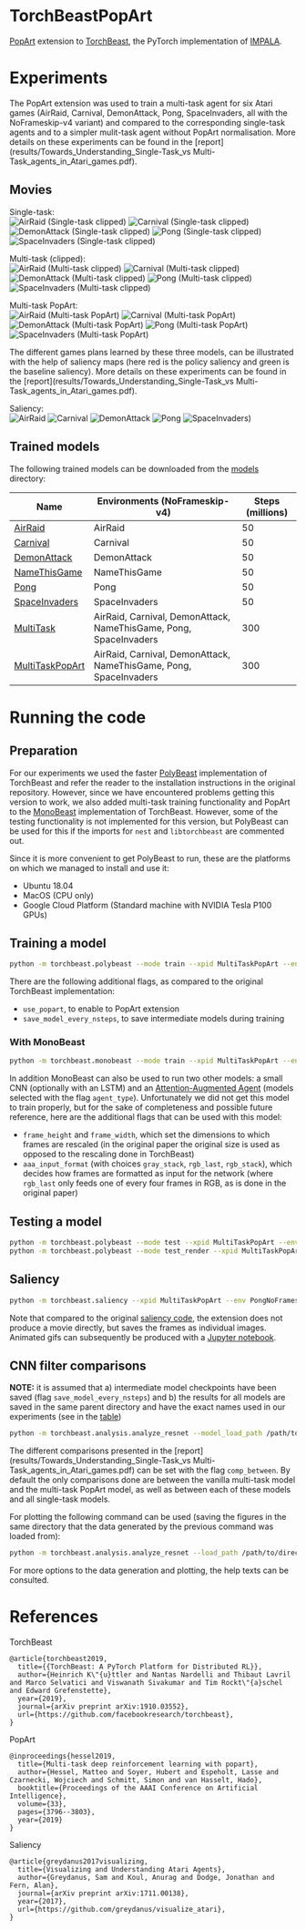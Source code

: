 # TorchBeastPopArt
[PopArt](https://arxiv.org/abs/1809.04474) extension to [TorchBeast](https://github.com/facebookresearch/torchbeast), the PyTorch implementation of [IMPALA](https://github.com/deepmind/scalable_agent).

# Experiments
The PopArt extension was used to train a multi-task agent for six Atari games (AirRaid, Carnival, DemonAttack, Pong, SpaceInvaders, all with the NoFrameskip-v4 variant) and compared to the corresponding single-task agents and to a simpler mulit-task agent without PopArt normalisation. More details on these experiments can be found in the [report](results/Towards_Understanding_Single-Task_vs Multi-Task_agents_in_Atari_games.pdf).

## Movies

Single-task:  
![AirRaid (Single-task clipped)](movies/AirRaid_050009600_AirRaidNoFrameskip-v4.gif)
![Carnival (Single-task clipped)](movies/Carnival_050002560_CarnivalNoFrameskip-v4.gif)
![DemonAttack (Single-task clipped)](movies/DemonAttack_050001280_DemonAttackNoFrameskip-v4.gif)
![Pong (Single-task clipped)](movies/Pong_050013440_PongNoFrameskip-v4.gif)
![SpaceInvaders (Single-task clipped)](movies/SpaceInvaders_050001280_SpaceInvadersNoFrameskip-v4.gif)
  
Multi-task (clipped):  
![AirRaid (Multi-task clipped)](movies/MultiTask_300014720_AirRaidNoFrameskip-v4.gif)
![Carnival (Multi-task clipped)](movies/MultiTask_300014720_CarnivalNoFrameskip-v4.gif)
![DemonAttack (Multi-task clipped)](movies/MultiTask_300014720_DemonAttackNoFrameskip-v4.gif)
![Pong (Multi-task clipped)](movies/MultiTask_300014720_PongNoFrameskip-v4.gif)
![SpaceInvaders (Multi-task clipped)](movies/MultiTask_300014720_SpaceInvadersNoFrameskip-v4.gif)
  
Multi-task PopArt:  
![AirRaid (Multi-task PopArt)](movies/MultiTaskPopart_300010240_AirRaidNoFrameskip-v4.gif)
![Carnival (Multi-task PopArt)](movies/MultiTaskPopart_300010240_CarnivalNoFrameskip-v4.gif)
![DemonAttack (Multi-task PopArt)](movies/MultiTaskPopart_300010240_DemonAttackNoFrameskip-v4.gif)
![Pong (Multi-task PopArt)](movies/MultiTaskPopart_300010240_PongNoFrameskip-v4.gif)
![SpaceInvaders (Multi-task PopArt)](movies/MultiTaskPopart_300010240_SpaceInvadersNoFrameskip-v4.gif)

The different games plans learned by these three models, can be illustrated with the help of saliency maps (here red is the policy saliency and green is the baseline saliency). More details on these experiments can be found in the [report](results/Towards_Understanding_Single-Task_vs Multi-Task_agents_in_Atari_games.pdf).

Saliency:  
![AirRaid](movies/Saliency_AirRaidNoFrameskip-v4.gif)
![Carnival](movies/Saliency_CarnivalNoFrameskip-v4.gif)
![DemonAttack](movies/Saliency_DemonAttackNoFrameskip-v4.gif)
![Pong](movies/Saliency_PongNoFrameskip-v4.gif)
![SpaceInvaders)](movies/Saliency_SpaceInvadersNoFrameskip-v4.gif)


## Trained models
The following trained models can be downloaded from the [models](models/) directory:

| Name | Environments (NoFrameskip-v4) | Steps (millions) |
| ---- |------------- | ---------------- |
| [AirRaid](models/AirRaid) | AirRaid | 50 |
| [Carnival](models/Carnival) | Carnival  | 50 |
| [DemonAttack](models/DemonAttack) | DemonAttack | 50 |
| [NameThisGame](models/NameThisGame) | NameThisGame | 50 |
| [Pong](models/Pong) | Pong | 50 |
| [SpaceInvaders](models/SpaceInvaders) | SpaceInvaders | 50 |
| [MultiTask](models/MultiTask) | AirRaid, Carnival, DemonAttack, NameThisGame, Pong, SpaceInvaders | 300 |
| [MultiTaskPopArt](models/MultiTaskPopArt) | AirRaid, Carnival, DemonAttack, NameThisGame, Pong, SpaceInvaders | 300 |


# Running the code
## Preparation
For our experiments we used the faster [PolyBeast](https://github.com/facebookresearch/torchbeast#faster-version-polybeast) implementation of TorchBeast and refer the reader to the installation instructions in the original repository. However, since we have encountered problems getting this version to work, we also added multi-task training functionality and PopArt to the [MonoBeast](https://github.com/facebookresearch/torchbeast#getting-started-monobeast) implementation of TorchBeast. However, some of the testing functionality is not implemented for this version, but PolyBeast can be used for this if the imports for `nest` and `libtorchbeast` are commented out.

Since it is more convenient to get PolyBeast to run, these are the platforms on which we managed to install and use it:
- Ubuntu 18.04
- MacOS (CPU only)
- Google Cloud Platform (Standard machine with NVIDIA Tesla P100 GPUs)

## Training a model
```bash
python -m torchbeast.polybeast --mode train --xpid MultiTaskPopArt --env AirRaidNoFrameskip-v4,CarnivalNoFrameskip-v4,DemonAttackNoFrameskip-v4,NameThisGameNoFrameskip-v4,PongNoFrameskip-v4,SpaceInvadersNoFrameskip-v4 --total_steps 300000000 --use_popart
```
There are the following additional flags, as compared to the original TorchBeast implementation:
- `use_popart`, to enable to PopArt extension
- `save_model_every_nsteps`, to save intermediate models during training

### With MonoBeast
```bash
python -m torchbeast.monobeast --mode train --xpid MultiTaskPopArt --env AirRaidNoFrameskip-v4,CarnivalNoFrameskip-v4,DemonAttackNoFrameskip-v4,NameThisGameNoFrameskip-v4,PongNoFrameskip-v4,SpaceInvadersNoFrameskip-v4 --total_steps 300000000 --use_popart
```

In addition MonoBeast can also be used to run two other models: a small CNN (optionally with an LSTM) and an [Attention-Augmented Agent](https://arxiv.org/abs/1906.02500) (models selected with the flag `agent_type`). Unfortunately we did not get this model to train properly, but for the sake of completeness and possible future reference, here are the additional flags that can be used with this model:
- `frame_height` and `frame_width`, which set the dimensions to which frames are rescaled (in the original paper the original size is used as opposed to the rescaling done in TorchBeast)
- `aaa_input_format` (with choices `gray_stack`, `rgb_last`, `rgb_stack`), which decides how frames are formatted as input for the network (where `rgb_last` only feeds one of every four frames in RGB, as is done in the original paper)

## Testing a model
```bash
python -m torchbeast.polybeast --mode test --xpid MultiTaskPopArt --env PongNoFrameskip-v4 --savedir=./models
python -m torchbeast.polybeast --mode test_render --xpid MultiTaskPopArt --env PongNoFrameskip-v4 --savedir=./models
```

## Saliency
```bash
python -m torchbeast.saliency --xpid MultiTaskPopArt --env PongNoFrameskip-v4 --first_frame 0 --num_frames 100 --savedir=./models
```
Note that compared to the original [saliency code](https://github.com/greydanus/visualize_atari), the extension does not produce a movie directly, but saves the frames as individual images. Animated gifs can subsequently be produced with a [Jupyter notebook](results/movies.ipynb).

## CNN filter comparisons
**NOTE:** it is assumed that a) intermediate model checkpoints have been saved (flag `save_model_every_nsteps`) and b) the results for all models are saved in the same parent directory and have the exact names used in our experiments (see in the [table](https://github.com/aluscher/torchbeastpopart#trained-models))
```bash
python -m torchbeast.analysis.analyze_resnet --model_load_path /path/to/directory --mode filter_comp --comp_num_models 10
```
The different comparisons presented in the [report](results/Towards_Understanding_Single-Task_vs Multi-Task_agents_in_Atari_games.pdf) can be set with the flag `comp_between`. By default the only comparisons done are between the vanilla multi-task model and the multi-task PopArt model, as well as between each of these models and all single-task models.

For plotting the following command can be used (saving the figures in the same directory that the data generated by the previous command was loaded from):
```bash
python -m torchbeast.analysis.analyze_resnet --load_path /path/to/directory --mode filter_comp_plot --save_figures
```
For more options to the data generation and plotting, the help texts can be consulted.

# References
TorchBeast
```
@article{torchbeast2019,
  title={{TorchBeast: A PyTorch Platform for Distributed RL}},
  author={Heinrich K\"{u}ttler and Nantas Nardelli and Thibaut Lavril and Marco Selvatici and Viswanath Sivakumar and Tim Rockt\"{a}schel and Edward Grefenstette},
  year={2019},
  journal={arXiv preprint arXiv:1910.03552},
  url={https://github.com/facebookresearch/torchbeast},
}
```

PopArt
```
@inproceedings{hessel2019,
  title={Multi-task deep reinforcement learning with popart},
  author={Hessel, Matteo and Soyer, Hubert and Espeholt, Lasse and Czarnecki, Wojciech and Schmitt, Simon and van Hasselt, Hado},
  booktitle={Proceedings of the AAAI Conference on Artificial Intelligence},
  volume={33},
  pages={3796--3803},
  year={2019}
}
```

Saliency
```
@article{greydanus2017visualizing,
  title={Visualizing and Understanding Atari Agents},
  author={Greydanus, Sam and Koul, Anurag and Dodge, Jonathan and Fern, Alan},
  journal={arXiv preprint arXiv:1711.00138},
  year={2017},
  url={https://github.com/greydanus/visualize_atari},
}
```
